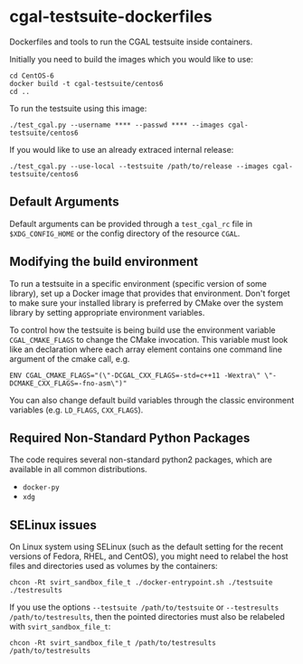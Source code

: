 cgal-testsuite-dockerfiles
==========================

Dockerfiles and tools to run the CGAL testsuite inside containers.

Initially you need to build the images which you would like to use:

    cd CentOS-6
    docker build -t cgal-testsuite/centos6
    cd ..

To run the testsuite using this image:

    ./test_cgal.py --username **** --passwd **** --images cgal-testsuite/centos6

If you would like to use an already extraced internal release:

    ./test_cgal.py --use-local --testsuite /path/to/release --images cgal-testsuite/centos6


Default Arguments
-----------------

Default arguments can be provided through a `test_cgal_rc` file in
`$XDG_CONFIG_HOME` or the config directory of the resource `CGAL`.

Modifying the build environment
-------------------------------

To run a testsuite in a specific environment (specific version of some
library), set up a Docker image that provides that environment. Don't
forget to make sure your installed library is preferred by CMake over
the system library by setting appropriate environment variables.

To control how the testsuite is being build use the environment
variable `CGAL_CMAKE_FLAGS` to change the CMake invocation. This
variable must look like an declaration where each array element
contains one command line argument of the cmake call, e.g.

    ENV CGAL_CMAKE_FLAGS="(\"-DCGAL_CXX_FLAGS=-std=c++11 -Wextra\" \"-DCMAKE_CXX_FLAGS=-fno-asm\")"

You can also change default build variables through the classic
environment variables (e.g. `LD_FLAGS`, `CXX_FLAGS`).

Required Non-Standard Python Packages
------------------------

The code requires several non-standard python2 packages, which are
available in all common distributions.

- `docker-py`
- `xdg`

SELinux issues
--------------
On Linux system using SELinux (such as the default setting for the recent
versions of Fedora, RHEL, and CentOS), you might need to relabel the host
files and directories used as volumes by the containers:

    chcon -Rt svirt_sandbox_file_t ./docker-entrypoint.sh ./testsuite ./testresults

If you use the options `--testsuite /path/to/testsuite` or `--testresults /path/to/testresults`, then the pointed directories must also be relabeled with `svirt_sandbox_file_t`:

    chcon -Rt svirt_sandbox_file_t /path/to/testresults /path/to/testresults
